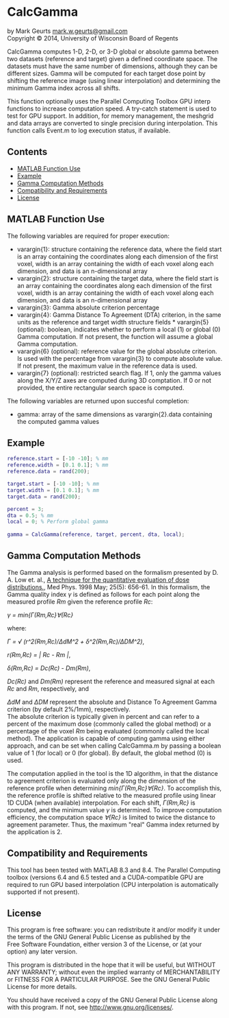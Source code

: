 CalcGamma
===========

by Mark Geurts <mark.w.geurts@gmail.com>
<br>Copyright &copy; 2014, University of Wisconsin Board of Regents

CalcGamma computes 1-D, 2-D, or 3-D global or absolute gamma between two datasets (reference and target) given a defined coordinate space. The datasets must have the same number of dimensions, although they can be different sizes. Gamma will be computed for each target dose point by shifting the reference image (using linear interpolation) and determining the minimum Gamma index across all shifts.

This function optionally uses the Parallel Computing Toolbox GPU interp functions to increase computation speed. A try-catch statement is used to test for GPU support. In addition, for memory management, the meshgrid and data arrays are converted to single precision during interpolation. This function calls Event.m to log execution status, if available.

## Contents

* [MATLAB Function Use](README.md#matlab-function-use)
* [Example](README.md#example)
* [Gamma Computation Methods](README.md#gamma-computation-methods)
* [Compatibility and Requirements](README.md#compatibility-and-requirements)
* [License](README.md#license)

## MATLAB Function Use

The following variables are required for proper execution: 

* varargin{1}: structure containing the reference data, where the field start is an array containing the coordinates along each dimension of the first voxel, width is an array containing the width of each voxel along each dimension, and data is an n-dimensional array
* varargin{2}: structure containing the target data, where the field start is an array containing the coordinates along each dimension of the first voxel, width is an array containing the width of each voxel along each dimension, and data is an n-dimensional array
* varargin{3}: Gamma absolute criterion percentage
* varargin{4}: Gamma Distance To Agreement (DTA) criterion, in the same units as the reference and target width structure fields * varargin{5} (optional): boolean, indicates whether to perform a local (1) or global (0) Gamma computation.  If not present, the function will assume a global Gamma computation.
* varargin{6} (optional): reference value for the global absolute criterion.  Is used with the percentage from varargin{3} to compute absolute value.  If not present, the maximum value in the reference data is used.
* varargin{7} (optional): restricted search flag. If 1, only the gamma values along the X/Y/Z axes are computed during 3D comptation. If 0 or not provided, the entire rectangular search space is computed.

The following variables are returned upon succesful completion:

* gamma: array of the same dimensions as varargin{2}.data containing the computed gamma values

## Example

```matlab
reference.start = [-10 -10]; % mm
reference.width = [0.1 0.1]; % mm
reference.data = rand(200);

target.start = [-10 -10]; % mm
target.width = [0.1 0.1]; % mm
target.data = rand(200);

percent = 3;
dta = 0.5; % mm
local = 0; % Perform global gamma
   
gamma = CalcGamma(reference, target, percent, dta, local);
```

## Gamma Computation Methods

The Gamma analysis is performed based on the formalism presented by D. A. Low et. al., [A technique for the quantitative evaluation of dose distributions.](http://www.ncbi.nlm.nih.gov/pubmed/9608475), Med Phys. 1998 May; 25(5): 656-61.  In this formalism, the Gamma quality index *&gamma;* is defined as follows for each point along the measured profile *Rm* given the reference profile *Rc*:

*&gamma; = min{&Gamma;(Rm,Rc}&forall;{Rc}*

where:

*&Gamma; = &radic; (r^2(Rm,Rc)/&Delta;dM^2 + &delta;^2(Rm,Rc)/&Delta;DM^2)*,

*r(Rm,Rc) = | Rc - Rm |*,

*&delta;(Rm,Rc) = Dc(Rc) - Dm(Rm)*,

*Dc(Rc)* and *Dm(Rm)* represent the reference and measured signal at each *Rc* and *Rm*, respectively, and

*&Delta;dM* and *&Delta;DM* represent the absolute and Distance To Agreement Gamma criterion (by default 2%/1mm), respectively.  
The absolute criterion is typically given in percent and can refer to a percent of the maximum dose (commonly called the global method) or a percentage of the voxel *Rm* being evaluated (commonly called the local method).  The application is capable of computing gamma using either approach, and can be set when calling CalcGamma.m by passing a boolean value of 1 (for local) or 0 (for global).  By default, the global method (0) is used.

The computation applied in the tool is the 1D algorithm, in that the distance to agreement criterion is evaluated only along the dimension of the reference profile when determining *min{&Gamma;(Rm,Rc}&forall;{Rc}*. To accomplish this, the reference profile is shifted relative to the measured profile using linear 1D CUDA (when available) interpolation.  For each shift, *&Gamma;(Rm,Rc}* is computed, and the minimum value *&gamma;* is determined.  To improve computation efficiency, the computation space *&forall;{Rc}* is limited to twice the distance to agreement parameter.  Thus, the maximum "real" Gamma index returned by the application is 2.

## Compatibility and Requirements

This tool has been tested with MATLAB 8.3 and 8.4.  The Parallel Computing toolbox (versions 6.4 and 6.5 tested and a CUDA-compatible GPU are required to run GPU based interpolation (CPU interpolation is automatically supported if not present).

## License

This program is free software: you can redistribute it and/or modify it 
under the terms of the GNU General Public License as published by the  
Free Software Foundation, either version 3 of the License, or (at your 
option) any later version.

This program is distributed in the hope that it will be useful, but 
WITHOUT ANY WARRANTY; without even the implied warranty of 
MERCHANTABILITY or FITNESS FOR A PARTICULAR PURPOSE. See the GNU General 
Public License for more details.

You should have received a copy of the GNU General Public License along 
with this program. If not, see http://www.gnu.org/licenses/.
